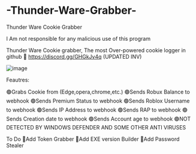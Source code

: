 # -Thunder-Ware-Grabber-
Thunder Ware Cookie Grabber

I Am not responsible for any malicious use of this program

Thunder Ware Cookie grabber, The most Over-powered cookie logger in github 🤯 https://discord.gg/GHGkJv4q (UPDATED INV)


![image](https://user-images.githubusercontent.com/123963555/221303566-a0cc93d5-b8ab-4f42-abc5-81a52e4bc3e1.png)


Feautres:

🟢Grabs Cookie from (Edge,opera,chrome,etc.)
🟢Sends Robux Balance to webhook
🟢Sends Premium Status to webhook
🟢Sends Roblox Username to webhook
🟢Sends IP Address to webhook
🟢Sends RAP to webhook
🟢Sends Creation date to webhook
🟢Sends Account age to webhook
🟣NOT DETECTED BY WINDOWS DEFENDER AND SOME OTHER ANTI VIRUSES

To Do
💎Add Token Grabber
💎Add EXE version Builder
💎Add Password Stealer
